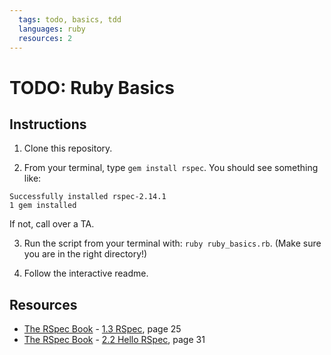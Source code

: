 ```yaml
---
  tags: todo, basics, tdd
  languages: ruby
  resources: 2
---
```


# TODO: Ruby Basics

## Instructions

1. Clone this repository.

2. From your terminal, type `gem install rspec`. You should see something like:

```
Successfully installed rspec-2.14.1
1 gem installed
```

If not, call over a TA.

3. Run the script from your terminal with: `ruby ruby_basics.rb`. (Make sure you are in the right directory!)

4. Follow the interactive readme.

## Resources
* [The RSpec Book](http://books.flatironschool.com/books/20) - [1.3 RSpec](http://books.flatironschool.com/books/20), page 25
* [The RSpec Book](http://books.flatironschool.com/books/20) - [2.2 Hello RSpec](http://books.flatironschool.com/books/20), page 31
